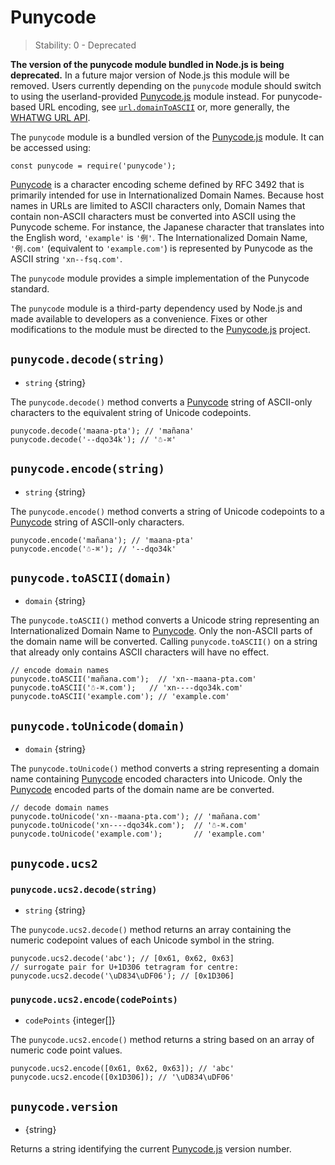 # Punycode

> Stability: 0 - Deprecated

**The version of the punycode module bundled in Node.js is being deprecated.** In a future major version of Node.js this module will be removed. Users currently depending on the `punycode` module should switch to using the userland-provided [Punycode.js](https://github.com/bestiejs/punycode.js) module instead. For punycode-based URL encoding, see [`url.domainToASCII`](url.md#url_url_domaintoascii_domain) or, more generally, the [WHATWG URL API](url.md#url_the_whatwg_url_api).

The `punycode` module is a bundled version of the [Punycode.js](https://github.com/bestiejs/punycode.js) module. It can be accessed using:

    const punycode = require('punycode');

[Punycode](https://tools.ietf.org/html/rfc3492) is a character encoding scheme defined by RFC 3492 that is primarily intended for use in Internationalized Domain Names. Because host names in URLs are limited to ASCII characters only, Domain Names that contain non-ASCII characters must be converted into ASCII using the Punycode scheme. For instance, the Japanese character that translates into the English word, `'example'` is `'例'`. The Internationalized Domain Name, `'例.com'` (equivalent to `'example.com'`) is represented by Punycode as the ASCII string `'xn--fsq.com'`.

The `punycode` module provides a simple implementation of the Punycode standard.

The `punycode` module is a third-party dependency used by Node.js and made available to developers as a convenience. Fixes or other modifications to the module must be directed to the [Punycode.js](https://github.com/bestiejs/punycode.js) project.

## `punycode.decode(string)`

- `string` {string}

The `punycode.decode()` method converts a [Punycode](https://tools.ietf.org/html/rfc3492) string of ASCII-only characters to the equivalent string of Unicode codepoints.

    punycode.decode('maana-pta'); // 'mañana'
    punycode.decode('--dqo34k'); // '☃-⌘'

## `punycode.encode(string)`

- `string` {string}

The `punycode.encode()` method converts a string of Unicode codepoints to a [Punycode](https://tools.ietf.org/html/rfc3492) string of ASCII-only characters.

    punycode.encode('mañana'); // 'maana-pta'
    punycode.encode('☃-⌘'); // '--dqo34k'

## `punycode.toASCII(domain)`

- `domain` {string}

The `punycode.toASCII()` method converts a Unicode string representing an Internationalized Domain Name to [Punycode](https://tools.ietf.org/html/rfc3492). Only the non-ASCII parts of the domain name will be converted. Calling `punycode.toASCII()` on a string that already only contains ASCII characters will have no effect.

    // encode domain names
    punycode.toASCII('mañana.com');  // 'xn--maana-pta.com'
    punycode.toASCII('☃-⌘.com');   // 'xn----dqo34k.com'
    punycode.toASCII('example.com'); // 'example.com'

## `punycode.toUnicode(domain)`

- `domain` {string}

The `punycode.toUnicode()` method converts a string representing a domain name containing [Punycode](https://tools.ietf.org/html/rfc3492) encoded characters into Unicode. Only the [Punycode](https://tools.ietf.org/html/rfc3492) encoded parts of the domain name are be converted.

    // decode domain names
    punycode.toUnicode('xn--maana-pta.com'); // 'mañana.com'
    punycode.toUnicode('xn----dqo34k.com');  // '☃-⌘.com'
    punycode.toUnicode('example.com');       // 'example.com'

## `punycode.ucs2`

### `punycode.ucs2.decode(string)`

- `string` {string}

The `punycode.ucs2.decode()` method returns an array containing the numeric codepoint values of each Unicode symbol in the string.

    punycode.ucs2.decode('abc'); // [0x61, 0x62, 0x63]
    // surrogate pair for U+1D306 tetragram for centre:
    punycode.ucs2.decode('\uD834\uDF06'); // [0x1D306]

### `punycode.ucs2.encode(codePoints)`

- `codePoints` {integer\[\]}

The `punycode.ucs2.encode()` method returns a string based on an array of numeric code point values.

    punycode.ucs2.encode([0x61, 0x62, 0x63]); // 'abc'
    punycode.ucs2.encode([0x1D306]); // '\uD834\uDF06'

## `punycode.version`

- {string}

Returns a string identifying the current [Punycode.js](https://github.com/bestiejs/punycode.js) version number.
